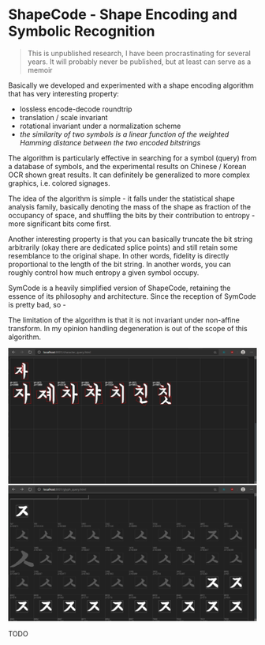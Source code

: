 # ShapeCode - Shape Encoding and Symbolic Recognition

> This is unpublished research, I have been procrastinating for several years. It will probably never be published, but at least can serve as a memoir

Basically we developed and experimented with a shape encoding algorithm that has very interesting property:

+ lossless encode-decode roundtrip
+ translation / scale invariant
+ rotational invariant under a normalization scheme
+ *the similarity of two symbols is a linear function of the weighted Hamming distance between the two encoded bitstrings*

The algorithm is particularly effective in searching for a symbol (query) from a database of symbols, and the experimental results on Chinese / Korean OCR shown great results. It can definitely be generalized to more complex graphics, i.e. colored signages.

The idea of the algorithm is simple - it falls under the statistical shape analysis family, basically denoting the mass of the shape as fraction of the occupancy of space, and shuffling the bits by their contribution to entropy - more significant bits come first.

Another interesting property is that you can basically truncate the bit string arbitrarily (okay there are dedicated splice points) and still retain some resemblance to the original shape. In other words, fidelity is directly proportional to the length of the bit string. In another words, you can roughly control how much entropy a given symbol occupy.

SymCode is a heavily simplified version of ShapeCode, retaining the essence of its philosophy and architecture. Since the reception of SymCode is pretty bad, so - 

The limitation of the algorithm is that it is not invariant under non-affine transform. In my opinion handling degeneration is out of the scope of this algorithm.

![](character_query.png)
![](glyph_query.png)

TODO
